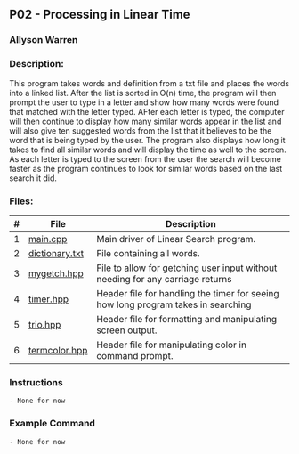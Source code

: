 ## P02 - Processing in Linear Time
### Allyson Warren
### Description:

This program takes words and definition from a txt file and places 
the words into a linked list. After the list is sorted in O(n) 
time, the program will then prompt the user to type in a letter and show 
how many words were found that matched with the letter typed. AFter each 
letter is typed, the computer will then continue to display how many similar 
words appear in the list and will also give ten suggested words from the 
list that it believes to be the word that is being typed by the user. The 
program also displays how long it takes to find all similar words and will 
display the time as well to the screen. As each letter is typed to the screen 
from the user the search will become faster as the program continues to look 
for similar words based on the last search it did. 

### Files:

|   #   | File                                                                                         | Description                     |
| :---: | -------------------------------------------------------------------------------------------- | ------------------------------- |
|   1   | [main.cpp](https://github.com/apwarren/3013-Algorithms-Warren/blob/master/Assignments/P02/main.cpp) | Main driver of Linear Search program. |
|   2   | [dictionary.txt](https://github.com/apwarren/3013-Algorithms-Warren/blob/master/Assignments/P02/dictionary.txt) | File containing all words. |
|   3   | [mygetch.hpp](https://github.com/apwarren/3013-Algorithms-Warren/blob/master/Assignments/P02/mygetch.hpp) | File to allow for getching user input without needing for any carriage returns |
|   4   | [timer.hpp](https://github.com/apwarren/3013-Algorithms-Warren/blob/master/Assignments/P02/timer.hpp) | Header file for handling the timer for seeing how long program takes in searching |
|   5   | [trio.hpp](https://github.com/apwarren/3013-Algorithms-Warren/blob/master/Assignments/P02/trio.hpp) | Header file for formatting and manipulating screen output. |
|   6   | [termcolor.hpp](https://github.com/apwarren/3013-Algorithms-Warren/blob/master/Assignments/P02/trio.hpp) | Header file for manipulating color in command prompt. |





### Instructions
    - None for now
    
### Example Command
    - None for now
